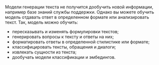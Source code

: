 Модели генерации текста не получится дообучить новой информации, например базе знаний службы поддержки. Однако вы можете обучить модель отдавать ответ в определенном формате или анализировать текст. Так, модель можно обучить:
* пересказывать и изменять формулировки текстов;
* генерировать вопросы к тексту и ответы на них;
* форматировать ответы в определенной стилистике или формате;
* классифицировать тексты, обращения и диалоги;
* извлекать сущности из текста;
* дообучать модели классификации и эмбедингов.